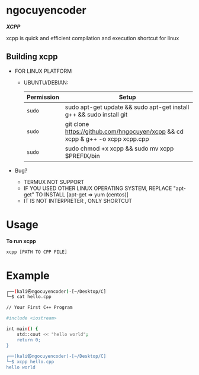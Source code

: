 # ngocuyencoder 
***XCPP***

xcpp is quick and efficient compilation and execution shortcut for linux 

## Building xcpp
* FOR LINUX PLATFORM
  * UBUNTU/DEBIAN:

    | Permission| Setup |
    | --- | --- |
    | `sudo` | sudo apt-get update && sudo apt-get install g++ && sudo install git|
    | `sudo` | git clone https://github.com/hngocuyen/xcpp && cd xcpp & g++ -o xcpp xcpp.cpp |
    | `sudo` | sudo chmod +x xcpp && sudo mv xcpp $PREFIX/bin |

* Bug?
  * TERMUX NOT SUPPORT
  * IF YOU USED OTHER LINUX OPERATING SYSTEM, REPLACE "apt-get" TO INSTALL [apt-get => yum (centos)] 
  * IT IS NOT INTERPRETER , ONLY SHORTCUT

# Usage
**To run xcpp**
```sh
xcpp [PATH TO CPP FILE]
```

# Example
```sh
┌──(kali㉿ngocuyencoder)-[~/Desktop/C]
└─$ cat hello.cpp 

// Your First C++ Program

#include <iostream>

int main() {
    std::cout << "hello world";
    return 0;
}
                                                                                                                                                                                                                                           
┌──(kali㉿ngocuyencoder)-[~/Desktop/C]
└─$ xcpp hello.cpp
hello world                              
```
